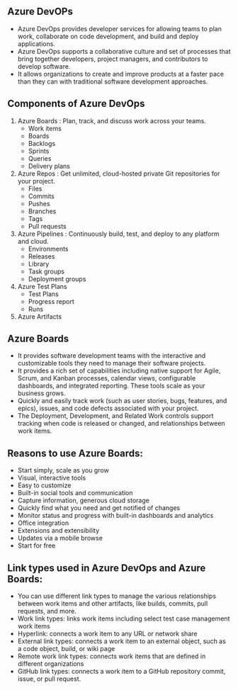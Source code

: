 Azure DevOPs
------------
* Azure DevOps provides developer services for allowing teams to plan work, collaborate on code development, and build and deploy applications. 
* Azure DevOps supports a collaborative culture and set of processes that bring together developers, project managers, and contributors to develop software. 
* It allows organizations to create and improve products at a faster pace than they can with traditional software development approaches.

Components of Azure DevOps
--------------------------
1. Azure Boards : Plan, track, and discuss work across your teams.
    * Work items
    * Boards
    * Backlogs
    * Sprints
    * Queries
    * Delivery plans
2. Azure Repos : Get unlimited, cloud-hosted private Git repositories for your project.
    * Files
    * Commits
    * Pushes
    * Branches
    * Tags
    * Pull requests 
3. Azure Pipelines : Continuously build, test, and deploy to any platform and cloud.
    * Environments
    * Releases
    * Library
    * Task groups
    * Deployment groups
4. Azure Test Plans
    * Test Plans
    * Progress report
    * Runs
5. Azure Artifacts

Azure Boards
------------
* It provides software development teams with the interactive and customizable tools they need to manage their software projects.
*  It provides a rich set of capabilities including native support for Agile, Scrum, and Kanban processes, calendar views, configurable dashboards, and integrated reporting. These tools scale as your business grows.
*  Quickly and easily track work (such as user stories, bugs, features, and epics), issues, and code defects associated with your project.
*  The Deployment, Development, and Related Work controls support tracking when code is released or changed, and relationships between work items.

Reasons to use Azure Boards:
----------------------------
* Start simply, scale as you grow
* Visual, interactive tools
* Easy to customize
* Built-in social tools and communication
* Capture information, generous cloud storage
* Quickly find what you need and get notified of changes
* Monitor status and progress with built-in dashboards and analytics
* Office integration
* Extensions and extensibility
* Updates via a mobile browse
* Start for free

Link types used in Azure DevOps and Azure Boards:
-------------------------------------------------
*  You can use different link types to manage the various relationships between work items and other artifacts, like builds, commits, pull requests, and more.
*  Work link types: links work items including select test case management work items
*  Hyperlink: connects a work item to any URL or network share
*  External link types: connects a work item to an external object, such as a code object, build, or wiki page
*  Remote work link types: connects work items that are defined in different organizations
*  GitHub link types: connects a work item to a GitHub repository commit, issue, or pull request.